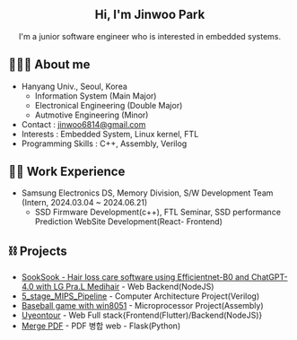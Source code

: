 <div align="center">
  <h2> Hi, I'm Jinwoo Park </h2> 
  I'm a junior software engineer who is interested in embedded systems. <br>
</div>

## 👩🏻‍💻 About me
- Hanyang Univ., Seoul, Korea 
  - Information System (Main Major) 
  - Electronical Engineering (Double Major)
  - Autmotive Engineering (Minor)
- Contact : jinwoo6814@gmail.com
- Interests : Embedded System, Linux kernel, FTL
- Programming Skills : C++, Assembly, Verilog

## 🏃‍♀️ Work Experience
- Samsung Electronics DS, Memory Division, S/W Development Team (Intern, 2024.03.04 ~ 2024.06.21)
  - SSD Firmware Development(c++), FTL Seminar, SSD performance Prediction WebSite Development(React- Frontend)

## ⛓ Projects
- [SookSook - Hair loss care software using Efficientnet-B0 and ChatGPT-4.0 with LG Pra.L Medihair](https://github.com/SEproject-Medihair) - Web Backend(NodeJS)
- [5_stage_MIPS_Pipeline](https://github.com/manmac99/5_stage_MIPS_Pipeline) - Computer Architecture Project(Verilog)
- [Baseball game with win8051](https://github.com/manmac99/Microprocessor_Final_Project) - Microprocessor Project(Assembly)
- [Uyeontour](https://uyeontour.ngrok.io/) - Web Full stack{Frontend(Flutter)/Backend(NodeJS)}
- [Merge PDF](https://github.com/manmac99/PDF_MERGE) - PDF 병합 web - Flask(Python)
